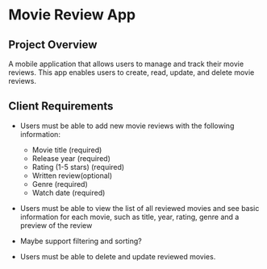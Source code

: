# Movie Review App

## Project Overview
A mobile application that allows users to manage and track their movie reviews. This app enables users to create, read, update, and delete movie reviews.

## Client Requirements

- Users must be able to add new movie reviews with the following information:
  * Movie title (required)
  * Release year (required)
  * Rating (1-5 stars) (required)
  * Written review(optional)
  * Genre (required)
  * Watch date (required)

- Users must be able to view the list of all reviewed movies and see basic information for each movie, such as title, year, rating, genre and a preview of the review
- Maybe support filtering and sorting?
- Users must be able to delete and update reviewed movies.



